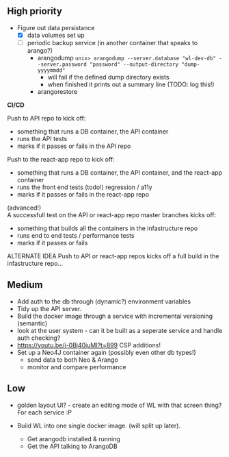 ## High priority

* Figure out data persistance
  * [x] data volumes set up
  * [ ] periodic backup service (in another container that speaks to arango?)
    * arangodump `unix> arangodump --server.database "wl-dev-db" --server.password "password" --output-directory "dump-yyyymmdd"`
      * will fail if the defined dump directory exists
      * when finished it prints out a summary line (TODO: log this!)
    * arangorestore

**CI/CD**

Push to API repo to kick off:  
 - something that runs a DB container, the API container
 - runs the API tests
 - marks if it passes or fails in the API repo

Push to the react-app repo to kick off:
 - something that runs a DB container, the API container, and the react-app container
 - runs the front end tests (todo!) regression / a11y
 - marks if it passes or fails in the react-app repo

(advanced!)  
A successfull test on the API or react-app repo master branches kicks off:
 - something that builds all the containers in the infastructure repo
 - runs end to end tests / performance tests
 - marks if it passes or fails
 
ALTERNATE IDEA
Push to API or react-app repos kicks off a full build in the infastructure repo...

## Medium

* Add auth to the db through (dynamic?) environment variables
* Tidy up the API server.
* Build the docker image through a service with incremental versioning (semantic)
* look at the user system - can it be built as a seperate service and handle auth checking?
* https://youtu.be/j-0Bj40juMI?t=899 CSP additions!
* Set up a Neo4J container again (possibly even other db types!)
  * send data to both Neo & Arango
  * monitor and compare performance

## Low

* golden layout UI? - create an editing mode of WL with that screen thing? For each service :P
* Build WL into one single docker image. (will split up later).

  * Get arangodb installed & running
  * Get the API talking to ArangoDB
